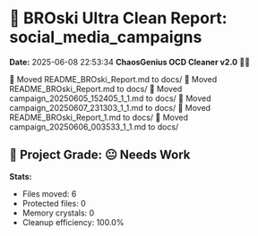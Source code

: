 # 🧹 BROski Ultra Clean Report: social_media_campaigns
**Date:** 2025-06-08 22:53:34
**ChaosGenius OCD Cleaner v2.0** 🧠💜

📁 Moved README_BROski_Report.md to docs/
📁 Moved README_BROski_Report.md to docs/
📁 Moved campaign_20250605_152405_1_1.md to docs/
📁 Moved campaign_20250607_231303_1_1.md to docs/
📁 Moved README_BROski_Report_1.md to docs/
📁 Moved campaign_20250606_003533_1_1.md to docs/

## 🧠 Project Grade: 😐 Needs Work
**Stats:**
- Files moved: 6
- Protected files: 0
- Memory crystals: 0
- Cleanup efficiency: 100.0%